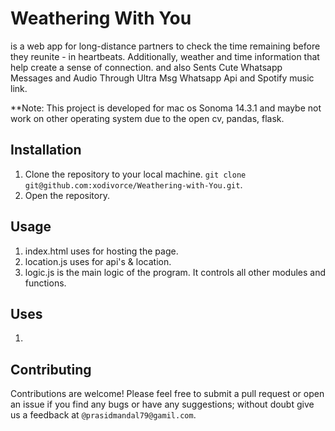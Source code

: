 # Weathering With You

is a web app for long-distance partners to check the time remaining before they reunite - in heartbeats. Additionally, weather and time information that help create a sense of connection. and also Sents Cute Whatsapp Messages and Audio Through Ultra Msg Whatsapp Api and Spotify music link.

\*\*Note: This project is developed for mac os Sonoma 14.3.1 and maybe not work on other operating system due to the open cv, pandas, flask.

## Installation

1. Clone the repository to your local machine. `git clone git@github.com:xodivorce/Weathering-with-You.git`.
2. Open the repository.

## Usage

1. index.html uses for hosting the page.
2. location.js uses for api's & location.
3. logic.js is the main logic of the program. It controls all other modules and functions.

## Uses

1.

## Contributing

Contributions are welcome! Please feel free to submit a pull request or open an issue if you find any bugs or have any suggestions; without doubt give us a feedback at `@prasidmandal79@gamil.com`.

